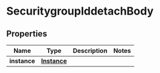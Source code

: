 # SecuritygroupIddetachBody

## Properties
Name | Type | Description | Notes
------------ | ------------- | ------------- | -------------
**instance** | [**Instance**](Instance.md) |  | 
